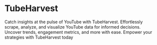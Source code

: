 # TubeHarvest
Catch insights at the pulse of YouTube with TubeHarvest. Effortlessly scrape, analyze, and visualize YouTube data for informed decisions. Uncover trends, engagement metrics, and more with ease. Empower your strategies with TubeHarvest today
